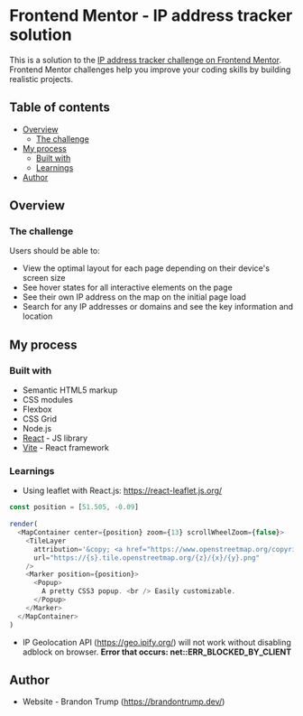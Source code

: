 # Frontend Mentor - IP address tracker solution

This is a solution to the [IP address tracker challenge on Frontend Mentor](https://www.frontendmentor.io/challenges/ip-address-tracker-I8-0yYAH0). Frontend Mentor challenges help you improve your coding skills by building realistic projects.

## Table of contents

- [Overview](#overview)
  - [The challenge](#the-challenge)
- [My process](#my-process)
  - [Built with](#built-with)
  - [Learnings](#learnings)
- [Author](#author)

## Overview

### The challenge

Users should be able to:

- View the optimal layout for each page depending on their device's screen size
- See hover states for all interactive elements on the page
- See their own IP address on the map on the initial page load
- Search for any IP addresses or domains and see the key information and location

## My process

### Built with

- Semantic HTML5 markup
- CSS modules
- Flexbox
- CSS Grid
- Node.js
- [React](https://reactjs.org/) - JS library
- [Vite](https://vitejs.dev/) - React framework

### Learnings

- Using leaflet with React.js: https://react-leaflet.js.org/

```js
const position = [51.505, -0.09]
        
render(
  <MapContainer center={position} zoom={13} scrollWheelZoom={false}>
    <TileLayer
      attribution='&copy; <a href="https://www.openstreetmap.org/copyright">OpenStreetMap</a> contributors'
      url="https://{s}.tile.openstreetmap.org/{z}/{x}/{y}.png"
    />
    <Marker position={position}>
      <Popup>
        A pretty CSS3 popup. <br /> Easily customizable.
      </Popup>
    </Marker>
  </MapContainer>
)
```

- IP Geolocation API (https://geo.ipify.org/) will not work without disabling adblock on browser. **Error that occurs: net::ERR_BLOCKED_BY_CLIENT**

## Author

- Website - Brandon Trump (https://brandontrump.dev/)
